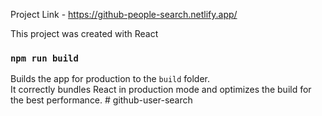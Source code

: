 Project Link - https://github-people-search.netlify.app/

This project was created with React

### `npm run build`

Builds the app for production to the `build` folder.<br />
It correctly bundles React in production mode and optimizes the build for the best performance.
#   g i t h u b - u s e r - s e a r c h  
 